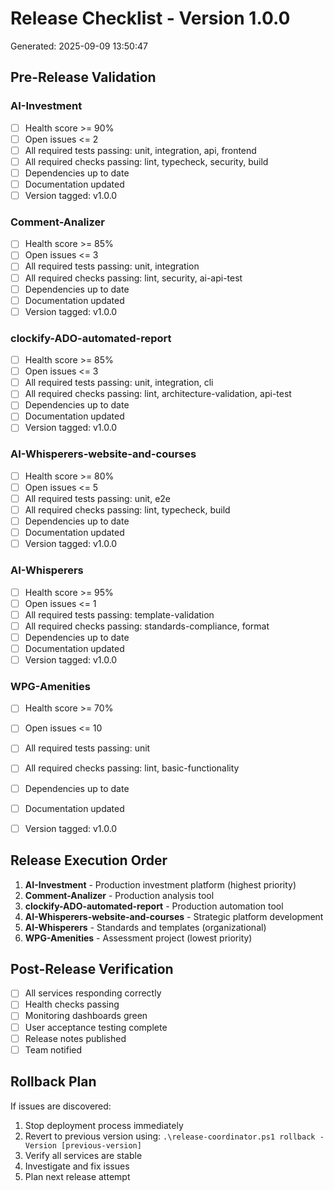 ﻿# Release Checklist - Version 1.0.0
Generated: 2025-09-09 13:50:47

## Pre-Release Validation


### AI-Investment
- [ ] Health score >= 90%
- [ ] Open issues <= 2
- [ ] All required tests passing: unit, integration, api, frontend
- [ ] All required checks passing: lint, typecheck, security, build
- [ ] Dependencies up to date
- [ ] Documentation updated
- [ ] Version tagged: v1.0.0
 
### Comment-Analizer
- [ ] Health score >= 85%
- [ ] Open issues <= 3
- [ ] All required tests passing: unit, integration
- [ ] All required checks passing: lint, security, ai-api-test
- [ ] Dependencies up to date
- [ ] Documentation updated
- [ ] Version tagged: v1.0.0
 
### clockify-ADO-automated-report
- [ ] Health score >= 85%
- [ ] Open issues <= 3
- [ ] All required tests passing: unit, integration, cli
- [ ] All required checks passing: lint, architecture-validation, api-test
- [ ] Dependencies up to date
- [ ] Documentation updated
- [ ] Version tagged: v1.0.0
 
### AI-Whisperers-website-and-courses
- [ ] Health score >= 80%
- [ ] Open issues <= 5
- [ ] All required tests passing: unit, e2e
- [ ] All required checks passing: lint, typecheck, build
- [ ] Dependencies up to date
- [ ] Documentation updated
- [ ] Version tagged: v1.0.0
 
### AI-Whisperers
- [ ] Health score >= 95%
- [ ] Open issues <= 1
- [ ] All required tests passing: template-validation
- [ ] All required checks passing: standards-compliance, format
- [ ] Dependencies up to date
- [ ] Documentation updated
- [ ] Version tagged: v1.0.0
 
### WPG-Amenities
- [ ] Health score >= 70%
- [ ] Open issues <= 10
- [ ] All required tests passing: unit
- [ ] All required checks passing: lint, basic-functionality
- [ ] Dependencies up to date
- [ ] Documentation updated
- [ ] Version tagged: v1.0.0


## Release Execution Order

1. **AI-Investment** - Production investment platform (highest priority)
2. **Comment-Analizer** - Production analysis tool
3. **clockify-ADO-automated-report** - Production automation tool
4. **AI-Whisperers-website-and-courses** - Strategic platform development
5. **AI-Whisperers** - Standards and templates (organizational)
6. **WPG-Amenities** - Assessment project (lowest priority)

## Post-Release Verification

- [ ] All services responding correctly
- [ ] Health checks passing
- [ ] Monitoring dashboards green
- [ ] User acceptance testing complete
- [ ] Release notes published
- [ ] Team notified

## Rollback Plan

If issues are discovered:
1. Stop deployment process immediately
2. Revert to previous version using: `.\release-coordinator.ps1 rollback -Version [previous-version]`
3. Verify all services are stable
4. Investigate and fix issues
5. Plan next release attempt
